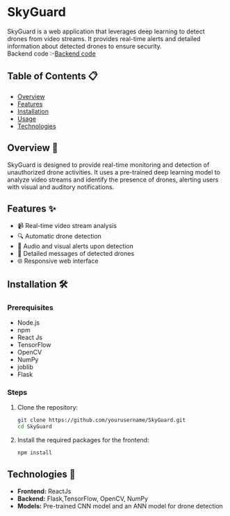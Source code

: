 # SkyGuard 

SkyGuard is a web application that leverages deep learning to detect drones from video streams. It provides real-time alerts and detailed information about detected drones to ensure security.<br>
Backend code :-[Backend code](https://github.com/AvikshitChanda/SkyGuardBackend)

## Table of Contents 📋

- [Overview](#overview)
- [Features](#features)
- [Installation](#installation)
- [Usage](#usage)
- [Technologies](#technologies)

## Overview 🌟

SkyGuard is designed to provide real-time monitoring and detection of unauthorized drone activities. It uses a pre-trained deep learning model to analyze video streams and identify the presence of drones, alerting users with visual and auditory notifications.

## Features ✨

- 📹 Real-time video stream analysis
- 🔍 Automatic drone detection
- 🔔 Audio and visual alerts upon detection
- 📜 Detailed messages of detected drones
- 🌐 Responsive web interface

## Installation 🛠️

### Prerequisites

- Node.js
- npm
- React Js
- TensorFlow
- OpenCV
- NumPy
- joblib
- Flask

### Steps

1. Clone the repository:

    ```bash
    git clone https://github.com/yourusername/SkyGuard.git
    cd SkyGuard
    ```

2. Install the required packages for the frontend:

    ```bash
    npm install
    ```
## Technologies 🧪

- **Frontend:** ReactJs
- **Backend:** Flask,TensorFlow, OpenCV, NumPy
- **Models:** Pre-trained CNN model and an ANN model for drone detection



